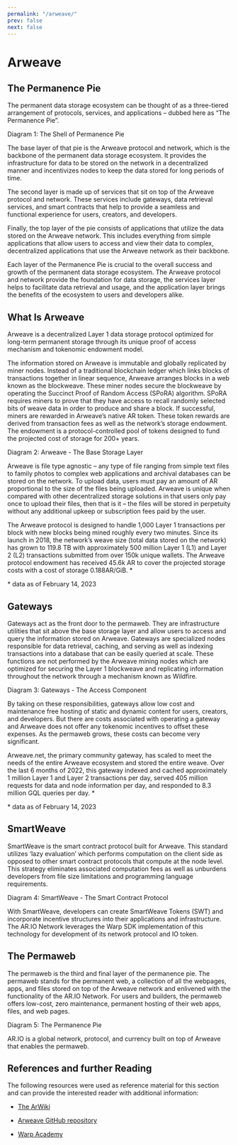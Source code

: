 ```yaml
---
permalink: "/arweave/"
prev: false
next: false
---
```


# Arweave

## The Permanence Pie

The permanent data storage ecosystem can be thought of as a three-tiered arrangement of protocols, services, and applications – dubbed here as “The Permanence Pie”.

<img class="amazingdiagram" :src="$withBase('/images/permanence-pie-1.png')">

<div class="caption">Diagram 1: The Shell of Permanence Pie</div>

The base layer of that pie is the Arweave protocol and network, which is the backbone of the permanent data storage ecosystem. It provides the infrastructure for data to be stored on the network in a decentralized manner and incentivizes nodes to keep the data stored for long periods of time.

The second layer is made up of services that sit on top of the Arweave protocol and network. These services include gateways, data retrieval services, and smart contracts that help to provide a seamless and functional experience for users, creators, and developers.

Finally, the top layer of the pie consists of applications that utilize the data stored on the Arweave network. This includes everything from simple applications that allow users to access and view their data to complex, decentralized applications that use the Arweave network as their backbone.

Each layer of the Permanence Pie is crucial to the overall success and growth of the permanent data storage ecosystem. The Arweave protocol and network provide the foundation for data storage, the services layer helps to facilitate data retrieval and usage, and the application layer brings the benefits of the ecosystem to users and developers alike.

## What Is Arweave

Arweave is a decentralized Layer 1 data storage protocol optimized for long-term permanent storage through its unique proof of access mechanism and tokenomic endowment model.

The information stored on Arweave is immutable and globally replicated by miner nodes. Instead of a traditional blockchain ledger which links blocks of transactions together in linear sequence, Arweave arranges blocks in a web known as the blockweave. These miner nodes secure the blockweave by operating the Succinct Proof of Random Access (SPoRA) algorithm. SPoRA requires miners to prove that they have access to recall randomly selected bits of weave data in order to produce and share a block. If successful, miners are rewarded in Arweave’s native AR token. These token rewards are derived from transaction fees as well as the network’s storage endowment. The endowment is a protocol-controlled pool of tokens designed to fund the projected cost of storage for 200+ years.

<img class="amazingdiagram" :src="$withBase('/images/permanence-pie-2.png')">

<div class="caption">Diagram 2: Arweave - The Base Storage Layer</div>

Arweave is file type agnostic – any type of file ranging from simple text files to family photos to complex web applications and archival databases can be stored on the network. To upload data, users must pay an amount of AR proportional to the size of the files being uploaded. Arweave is unique when compared with other decentralized storage solutions in that users only pay once to upload their files, then that is it – the files will be stored in perpetuity without any additional upkeep or subscription fees paid by the user.

The Arweave protocol is designed to handle 1,000 Layer 1 transactions per block with new blocks being mined roughly every two minutes. Since its launch in 2018, the network’s weave size (total data stored on the network) has grown to 119.8 TB with approximately 500 million Layer 1 (L1) and Layer 2 (L2) transactions submitted from over 150k unique wallets. The Arweave protocol endowment has received 45.6k AR to cover the projected storage costs with a cost of storage 0.188AR/GiB. \*

\* data as of February 14, 2023

## Gateways

Gateways act as the front door to the permaweb. They are infrastructure utilities that sit above the base storage layer and allow users to access and query the information stored on Arweave. Gateways are specialized nodes responsible for data retrieval, caching, and serving as well as indexing transactions into a database that can be easily queried at scale. These functions are not performed by the Arweave mining nodes which are optimized for securing the Layer 1 blockweave and replicating information throughout the network through a mechanism known as Wildfire.

<img class="amazingdiagram" :src="$withBase('/images/permanence-pie-3.png')">

<div class="caption">Diagram 3: Gateways - The Access Component</div>

By taking on these responsibilities, gateways allow low cost and maintenance free hosting of static and dynamic content for users, creators, and developers. But there are costs associated with operating a gateway and Arweave does not offer any tokenomic incentives to offset these expenses. As the permaweb grows, these costs can become very significant.

Arweave.net, the primary community gateway, has scaled to meet the needs of the entire Arweave ecosystem and stored the entire weave. Over the last 6 months of 2022, this gateway indexed and cached approximately 1 million Layer 1 and Layer 2 transactions per day, served 405 million requests for data and node information per day, and responded to 8.3 million GQL queries per day. \*

\* data as of February 14, 2023

## SmartWeave

SmartWeave is the smart contract protocol built for Arweave. This standard utilizes ‘lazy evaluation’ which performs computation on the client side as opposed to other smart contract protocols that compute at the node level. This strategy eliminates associated computation fees as well as unburdens developers from file size limitations and programming language requirements.

<img class="amazingdiagram" :src="$withBase('/images/permanence-pie-4.png')">

<div class="caption">Diagram 4: SmartWeave - The Smart Contract Protocol</div>

With SmartWeave, developers can create SmartWeave Tokens (SWT) and incorporate incentive structures into their applications and infrastructure. The AR.IO Network leverages the Warp SDK implementation of this technology for development of its network protocol and IO token.

## The Permaweb

The permaweb is the third and final layer of the permanence pie. The permaweb stands for the permanent web, a collection of all the webpages, apps, and files stored on top of the Arweave network and enlivened with the functionality of the AR.IO Network. For users and builders, the permaweb offers low-cost, zero maintenance, permanent hosting of their web apps, files, and web pages.

<img class="amazingdiagram" :src="$withBase('/images/permanence-pie-5.png')">

<div class="caption">Diagram 5: The Permanence Pie</div>

AR.IO is a global network, protocol, and currency built on top of Arweave that enables the permaweb.

## References and further Reading

The following resources were used as reference material for this section and can provide the interested reader with additional information:

- [The ArWiki](https://arwiki.wiki/)

- [Arweave GitHub repository](https://github.com/ArweaveTeam)

- [Warp Academy](https://academy.warp.cc/)
